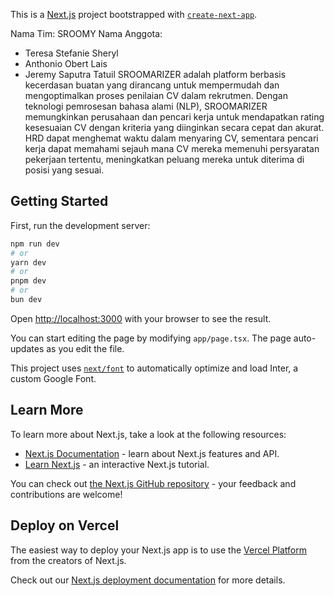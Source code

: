 This is a [Next.js](https://nextjs.org/) project bootstrapped with [`create-next-app`](https://github.com/vercel/next.js/tree/canary/packages/create-next-app).

Nama Tim: SROOMY
Nama Anggota:
- Teresa Stefanie Sheryl
- Anthonio Obert Lais
- Jeremy Saputra Tatuil
SROOMARIZER adalah platform berbasis kecerdasan buatan yang dirancang untuk mempermudah dan mengoptimalkan proses penilaian CV dalam rekrutmen. Dengan teknologi pemrosesan bahasa alami (NLP), SROOMARIZER memungkinkan perusahaan dan pencari kerja untuk mendapatkan rating kesesuaian CV dengan kriteria yang diinginkan secara cepat dan akurat. HRD dapat menghemat waktu dalam menyaring CV, sementara pencari kerja dapat memahami sejauh mana CV mereka memenuhi persyaratan pekerjaan tertentu, meningkatkan peluang mereka untuk diterima di posisi yang sesuai.

## Getting Started

First, run the development server:

```bash
npm run dev
# or
yarn dev
# or
pnpm dev
# or
bun dev
```

Open [http://localhost:3000](http://localhost:3000) with your browser to see the result.

You can start editing the page by modifying `app/page.tsx`. The page auto-updates as you edit the file.

This project uses [`next/font`](https://nextjs.org/docs/basic-features/font-optimization) to automatically optimize and load Inter, a custom Google Font.

## Learn More

To learn more about Next.js, take a look at the following resources:

- [Next.js Documentation](https://nextjs.org/docs) - learn about Next.js features and API.
- [Learn Next.js](https://nextjs.org/learn) - an interactive Next.js tutorial.

You can check out [the Next.js GitHub repository](https://github.com/vercel/next.js/) - your feedback and contributions are welcome!

## Deploy on Vercel

The easiest way to deploy your Next.js app is to use the [Vercel Platform](https://vercel.com/new?utm_medium=default-template&filter=next.js&utm_source=create-next-app&utm_campaign=create-next-app-readme) from the creators of Next.js.

Check out our [Next.js deployment documentation](https://nextjs.org/docs/deployment) for more details.
